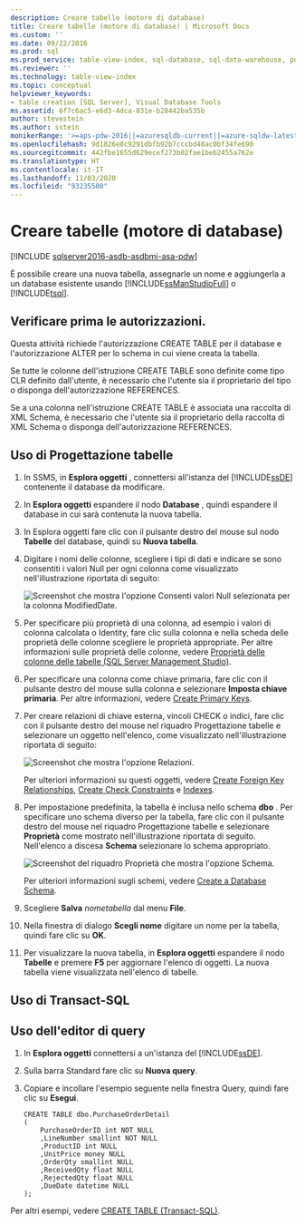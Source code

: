 ```yaml
---
description: Creare tabelle (motore di database)
title: Creare tabelle (motore di database) | Microsoft Docs
ms.custom: ''
ms.date: 09/22/2016
ms.prod: sql
ms.prod_service: table-view-index, sql-database, sql-data-warehouse, pdw
ms.reviewer: ''
ms.technology: table-view-index
ms.topic: conceptual
helpviewer_keywords:
- table creation [SQL Server], Visual Database Tools
ms.assetid: 6f7c6ac5-e6d3-4dca-831e-b28442ba535b
author: stevestein
ms.author: sstein
monikerRange: '>=aps-pdw-2016||=azuresqldb-current||=azure-sqldw-latest||>=sql-server-2016||=sqlallproducts-allversions||>=sql-server-linux-2017||=azuresqldb-mi-current'
ms.openlocfilehash: 9d1826e8c9291dbfb92b7cccbd48ac0bf34fe690
ms.sourcegitcommit: 442fbe1655d629ecef273b02fae1beb2455a762e
ms.translationtype: HT
ms.contentlocale: it-IT
ms.lasthandoff: 11/03/2020
ms.locfileid: "93235500"
---
```

# <a name="create-tables-database-engine"></a>Creare tabelle (motore di database)
[!INCLUDE [sqlserver2016-asdb-asdbmi-asa-pdw](../../includes/applies-to-version/sqlserver2016-asdb-asdbmi-asa-pdw.md)]

  È possibile creare una nuova tabella, assegnarle un nome e aggiungerla a un database esistente usando [!INCLUDE[ssManStudioFull](../../includes/ssmanstudiofull-md.md)] o [!INCLUDE[tsql](../../includes/tsql-md.md)].  
  

  
##  <a name="check-your-permissions-first"></a><a name="Permissions"></a> Verificare prima le autorizzazioni.  
Questa attività richiede l'autorizzazione CREATE TABLE per il database e l'autorizzazione ALTER per lo schema in cui viene creata la tabella.  
  
 Se tutte le colonne dell'istruzione CREATE TABLE sono definite come tipo CLR definito dall'utente, è necessario che l'utente sia il proprietario del tipo o disponga dell'autorizzazione REFERENCES.  
  
 Se a una colonna nell'istruzione CREATE TABLE è associata una raccolta di XML Schema, è necessario che l'utente sia il proprietario della raccolta di XML Schema o disponga dell'autorizzazione REFERENCES.  
  
 
## <a name="using-table-designer"></a>Uso di Progettazione tabelle  
  
1.  In SSMS, in **Esplora oggetti** , connettersi all'istanza del [!INCLUDE[ssDE](../../includes/ssde-md.md)] contenente il database da modificare.  
  
2.  In **Esplora oggetti** espandere il nodo **Database** , quindi espandere il database in cui sarà contenuta la nuova tabella.  
  
3.  In Esplora oggetti fare clic con il pulsante destro del mouse sul nodo **Tabelle** del database, quindi su **Nuova tabella**.  
  
4.  Digitare i nomi delle colonne, scegliere i tipi di dati e indicare se sono consentiti i valori Null per ogni colonna come visualizzato nell'illustrazione riportata di seguito:  
  
     ![Screenshot che mostra l'opzione Consenti valori Null selezionata per la colonna ModifiedDate.](../../relational-databases/tables/media/addcolumnsintabledesigner.gif "AddColumnsinTableDesigner")  
  
5.  Per specificare più proprietà di una colonna, ad esempio i valori di colonna calcolata o Identity, fare clic sulla colonna e nella scheda delle proprietà delle colonne scegliere le proprietà appropriate. Per altre informazioni sulle proprietà delle colonne, vedere [Proprietà delle colonne delle tabelle &#40;SQL Server Management Studio&#41;](../../relational-databases/tables/table-column-properties-sql-server-management-studio.md).  
  
6.  Per specificare una colonna come chiave primaria, fare clic con il pulsante destro del mouse sulla colonna e selezionare **Imposta chiave primaria**. Per altre informazioni, vedere [Create Primary Keys](../../relational-databases/tables/create-primary-keys.md).  
  
7.  Per creare relazioni di chiave esterna, vincoli CHECK o indici, fare clic con il pulsante destro del mouse nel riquadro Progettazione tabelle e selezionare un oggetto nell'elenco, come visualizzato nell'illustrazione riportata di seguito:  
  
     ![Screenshot che mostra l'opzione Relazioni.](../../relational-databases/tables/media/addtableobjects.gif "AddTableObjects")  
  
     Per ulteriori informazioni su questi oggetti, vedere [Create Foreign Key Relationships](../../relational-databases/tables/create-foreign-key-relationships.md), [Create Check Constraints](../../relational-databases/tables/create-check-constraints.md) e [Indexes](../../relational-databases/indexes/indexes.md).  
  
8.  Per impostazione predefinita, la tabella è inclusa nello schema **dbo** . Per specificare uno schema diverso per la tabella, fare clic con il pulsante destro del mouse nel riquadro Progettazione tabelle e selezionare **Proprietà** come mostrato nell'illustrazione riportata di seguito. Nell'elenco a discesa **Schema** selezionare lo schema appropriato.  
  
     ![Screenshot del riquadro Proprietà che mostra l'opzione Schema.](../../relational-databases/tables/media/specifyatableschema.gif "Specifyatableschema")  
  
     Per ulteriori informazioni sugli schemi, vedere [Create a Database Schema](../../relational-databases/security/authentication-access/create-a-database-schema.md).  
  
9. Scegliere **Salva** *nometabella* dal menu **File**.  
  
10. Nella finestra di dialogo **Scegli nome** digitare un nome per la tabella, quindi fare clic su **OK**.  
  
11. Per visualizzare la nuova tabella, in **Esplora oggetti** espandere il nodo **Tabelle** e premere **F5** per aggiornare l'elenco di oggetti. La nuova tabella viene visualizzata nell'elenco di tabelle.  
  
##  <a name="using-transact-sql"></a><a name="TsqlProcedure"></a> Uso di Transact-SQL  
  
## <a name="using-query-editor"></a>Uso dell'editor di query  
  
1.  In **Esplora oggetti** connettersi a un'istanza del [!INCLUDE[ssDE](../../includes/ssde-md.md)].  
  
2.  Sulla barra Standard fare clic su **Nuova query**.  
  
3.  Copiare e incollare l'esempio seguente nella finestra Query, quindi fare clic su **Esegui**.  
  
    ```  
    CREATE TABLE dbo.PurchaseOrderDetail  
    (  
        PurchaseOrderID int NOT NULL  
        ,LineNumber smallint NOT NULL  
        ,ProductID int NULL  
        ,UnitPrice money NULL  
        ,OrderQty smallint NULL  
        ,ReceivedQty float NULL  
        ,RejectedQty float NULL  
        ,DueDate datetime NULL  
    );  
    ```  
  
 Per altri esempi, vedere [CREATE TABLE &#40;Transact-SQL&#41;](../../t-sql/statements/create-table-transact-sql.md).  
  
  
